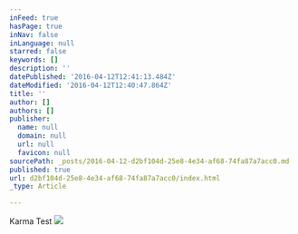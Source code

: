 ```yaml
---
inFeed: true
hasPage: true
inNav: false
inLanguage: null
starred: false
keywords: []
description: ''
datePublished: '2016-04-12T12:41:13.484Z'
dateModified: '2016-04-12T12:40:47.864Z'
title: ''
author: []
authors: []
publisher:
  name: null
  domain: null
  url: null
  favicon: null
sourcePath: _posts/2016-04-12-d2bf104d-25e8-4e34-af68-74fa87a7acc0.md
published: true
url: d2bf104d-25e8-4e34-af68-74fa87a7acc0/index.html
_type: Article

---
```

Karma Test
![](https://the-grid-user-content.s3-us-west-2.amazonaws.com/680bbf67-c02d-4178-a3c4-1ff71bb8716f.jpg)